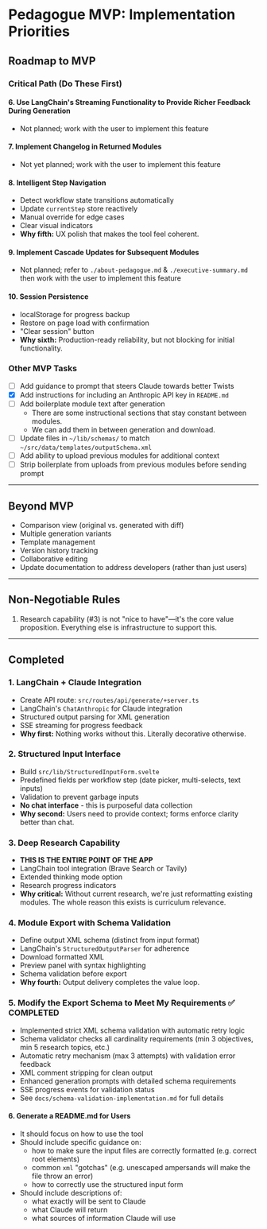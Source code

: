 # Pedagogue MVP: Implementation Priorities

## Roadmap to MVP

### Critical Path (Do These First)

#### 6. Use LangChain's Streaming Functionality to Provide Richer Feedback During Generation
- Not planned; work with the user to implement this feature

#### 7. Implement Changelog in Returned Modules
- Not yet planned;  work with the user to implement this feature

#### 8. Intelligent Step Navigation
- Detect workflow state transitions automatically
- Update `currentStep` store reactively
- Manual override for edge cases
- Clear visual indicators
- **Why fifth:** UX polish that makes the tool feel coherent.

#### 9. Implement Cascade Updates for Subsequent Modules
- Not planned; refer to `./about-pedagogue.md` & `./executive-summary.md` then work with the user to implement this feature

#### 10. Session Persistence
- localStorage for progress backup
- Restore on page load with confirmation
- "Clear session" button
- **Why sixth:** Production-ready reliability, but not blocking for initial functionality.

### Other MVP Tasks
- [ ] Add guidance to prompt that steers Claude towards better Twists
- [x] Add instructions for including an Anthropic API key in `README.md`
- [ ] Add boilerplate module text after generation
  - There are some instructional sections that stay constant between modules.
  - We can add them in between generation and download.
- [ ] Update files in `~/lib/schemas/` to match `~/src/data/templates/outputSchema.xml`
- [ ] Add ability to upload previous modules for additional context
- [ ] Strip boilerplate from uploads from previous modules before sending prompt

---

## Beyond MVP
- Comparison view (original vs. generated with diff)
- Multiple generation variants
- Template management
- Version history tracking
- Collaborative editing
- Update documentation to address developers (rather than just users)

---

## Non-Negotiable Rules
1. Research capability (#3) is not "nice to have"—it's the core value proposition. Everything else is infrastructure to support this.

---

## Completed

### 1. LangChain + Claude Integration
- Create API route: `src/routes/api/generate/+server.ts`
- LangChain's `ChatAnthropic` for Claude integration
- Structured output parsing for XML generation
- SSE streaming for progress feedback
- **Why first:** Nothing works without this. Literally decorative otherwise.

### 2. Structured Input Interface
- Build `src/lib/StructuredInputForm.svelte`
- Predefined fields per workflow step (date picker, multi-selects, text inputs)
- Validation to prevent garbage inputs
- **No chat interface** - this is purposeful data collection
- **Why second:** Users need to provide context; forms enforce clarity better than chat.

### 3. Deep Research Capability
- **THIS IS THE ENTIRE POINT OF THE APP**
- LangChain tool integration (Brave Search or Tavily)
- Extended thinking mode option
- Research progress indicators
- **Why critical:** Without current research, we're just reformatting existing modules. The whole reason this exists is curriculum relevance.

### 4. Module Export with Schema Validation
- Define output XML schema (distinct from input format)
- LangChain's `StructuredOutputParser` for adherence
- Download formatted XML
- Preview panel with syntax highlighting
- Schema validation before export
- **Why fourth:** Output delivery completes the value loop.

### 5. Modify the Export Schema to Meet My Requirements ✅ COMPLETED
- Implemented strict XML schema validation with automatic retry logic
- Schema validator checks all cardinality requirements (min 3 objectives, min 5 research topics, etc.)
- Automatic retry mechanism (max 3 attempts) with validation error feedback
- XML comment stripping for clean output
- Enhanced generation prompts with detailed schema requirements
- SSE progress events for validation status
- See `docs/schema-validation-implementation.md` for full details

#### 6. Generate a README.md for Users
- It should focus on how to use the tool
- Should include specific guidance on:
  - how to make sure the input files are correctly formatted (e.g. correct root elements)
  - common `xml` "gotchas" (e.g. unescaped ampersands will make the file throw an error)
  - how to correctly use the structured input form
- Should include descriptions of:
  - what exactly will be sent to Claude
  - what Claude will return
  - what sources of information Claude will use
